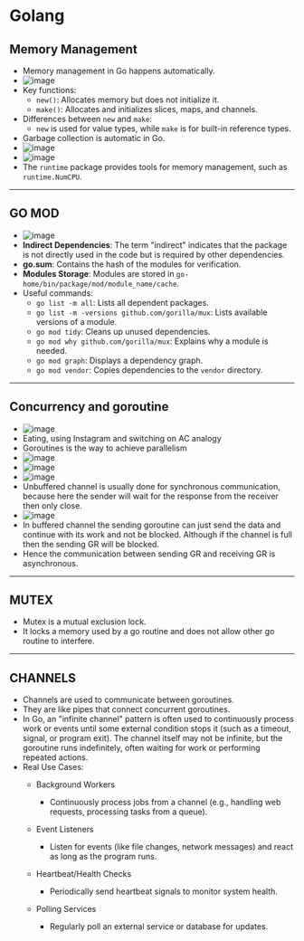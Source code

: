 # Golang

## Memory Management

- Memory management in Go happens automatically.
- ![image](https://github.com/user-attachments/assets/c6c97999-46a5-42d4-b90d-81a9f24afea7)
- Key functions:
  - `new()`: Allocates memory but does not initialize it.
  - `make()`: Allocates and initializes slices, maps, and channels.
- Differences between `new` and `make`:
  - `new` is used for value types, while `make` is for built-in reference types.
- Garbage collection is automatic in Go.
- ![image](https://github.com/user-attachments/assets/bb56daec-9be2-4ad1-86ea-6d7c860c8fe1)
- ![image](https://github.com/user-attachments/assets/1d810a23-ba92-44ba-8096-0d38e1c12bd6)
- The `runtime` package provides tools for memory management, such as `runtime.NumCPU`.

---

## GO MOD

- ![image](https://github.com/user-attachments/assets/f31dfd3a-16f4-4937-bba2-9cc6ab063409)
- **Indirect Dependencies**: The term "indirect" indicates that the package is not directly used in the code but is required by other dependencies.
- **go.sum**: Contains the hash of the modules for verification.
- **Modules Storage**: Modules are stored in `go-home/bin/package/mod/module_name/cache`.
- Useful commands:
  - `go list -m all`: Lists all dependent packages.
  - `go list -m -versions github.com/gorilla/mux`: Lists available versions of a module.
  - `go mod tidy`: Cleans up unused dependencies.
  - `go mod why github.com/gorilla/mux`: Explains why a module is needed.
  - `go mod graph`: Displays a dependency graph.
  - `go mod vendor`: Copies dependencies to the `vendor` directory.

---

## Concurrency and goroutine

- ![image](https://github.com/user-attachments/assets/7f652cc6-0681-4d17-ad15-36e701c446cf)
- Eating, using Instagram and switching on AC analogy
- Goroutines is the way to achieve parallelism
- ![image](https://github.com/user-attachments/assets/05b02c1b-adfd-4e8f-9483-e1efa6e8b539)
- ![image](https://github.com/user-attachments/assets/a0f63816-e5cf-4086-96bc-b986f6273b7b)
- ![image](https://github.com/user-attachments/assets/25969b08-4f3e-4df8-aec4-a5b3c3569292)
- Unbuffered channel is usually done for synchronous communication, because here the sender will wait for the response from the receiver then only close.
- ![image](https://github.com/user-attachments/assets/26128744-0ed2-41ca-80e9-21c2c528803f)
- In buffered channel the sending goroutine can just send the data and continue with its work and not be blocked. Although if the channel is full then the sending GR will be blocked.
- Hence the communication between sending GR and receiving GR is asynchronous.

---

## MUTEX

- Mutex is a mutual exclusion lock.
- It locks a memory used by a go routine and does not allow other go routine to interfere.

---

## CHANNELS

- Channels are used to communicate between goroutines.
- They are like pipes that connect concurrent goroutines.
- In Go, an "infinite channel" pattern is often used to continuously process work or events until some external condition stops it (such as a timeout, signal, or program exit). The channel itself may not be infinite, but the goroutine runs indefinitely, often waiting for work or performing repeated actions.
- Real Use Cases:
  - Background Workers
    - Continuously process jobs from a channel (e.g., handling web requests, processing tasks from a queue).

  - Event Listeners
    - Listen for events (like file changes, network messages) and react as long as the program runs.

  - Heartbeat/Health Checks
    - Periodically send heartbeat signals to monitor system health.

  - Polling Services
    - Regularly poll an external service or database for updates.
